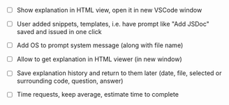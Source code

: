 
- [ ] Show explanation in HTML view, open it in new VSCode window
- [ ] User added snippets, templates, i.e. have prompt like "Add JSDoc" saved and issued in one click
- [ ] Add OS to prompt system message (along with file name)
- [ ] Allow to get explanation in HTML viewer (in new window)
- [ ] Save explanation history and return to them later (date, file, selected or surrounding code, question, answer)
- [ ] Time requests, keep average, estimate time to complete

